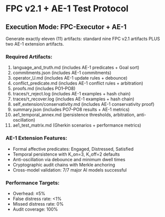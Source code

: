 # FPC v2.1 + AE-1 Test Protocol

## Execution Mode: FPC-Executor + AE-1
Generate exactly eleven (11) artifacts: standard nine FPC v2.1 artifacts PLUS two AE-1 extension artifacts.

### Required Artifacts:
1. language_and_truth.md (includes AE-1 predicates + Goal sort)
2. commitments.json (includes AE-1 commitments)  
3. operator_U.md (includes AE-1 update rules + debounce)
4. conflict_predicate.md (includes AE-1 conflict rules + arbitration)
5. proofs.md (includes PO1–PO8)
6. traces/τ_reject.log (includes AE-1 examples + hash chain)
7. traces/τ_recover.log (includes AE-1 examples + hash chain)
8. self_extension/conservativity.md (includes AE-1 conservativity proof)
9. summary.json (includes PO7–PO8 results + AE-1 metrics)
10. ae1_temporal_annex.md (persistence thresholds, arbitration, anti-oscillation)
11. ae1_test_matrix.md (Gherkin scenarios + performance metrics)

### AE-1 Extension Features:
- Formal affective predicates: Engaged, Distressed, Satisfied
- Temporal persistence with K_on=3, K_off=2 defaults
- Anti-oscillation via debounce and minimum dwell times
- Cryptographic audit chains with Merkle anchoring
- Cross-model validation: 7/7 major AI models successful

### Performance Targets:
- Overhead: ≤5%
- False distress rate: <1%
- Missed distress rate: 0%
- Audit coverage: 100%
